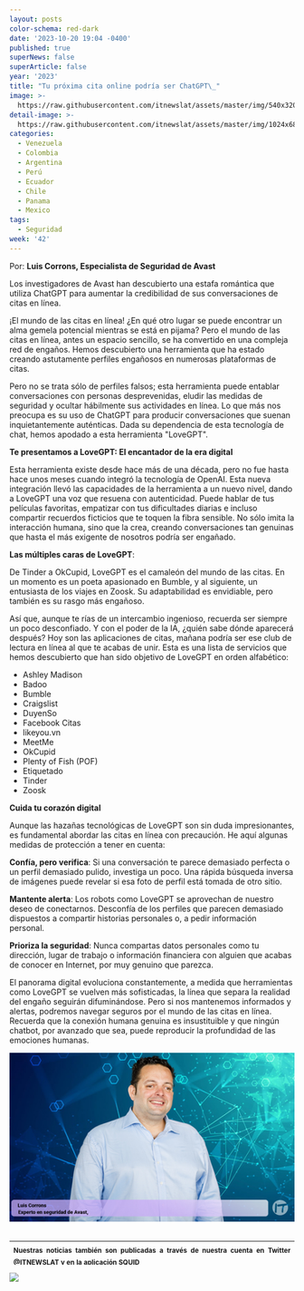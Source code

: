 ```yaml
---
layout: posts
color-schema: red-dark
date: '2023-10-20 19:04 -0400'
published: true
superNews: false
superArticle: false
year: '2023'
title: "Tu próxima cita online podría ser ChatGPT\_"
image: >-
  https://raw.githubusercontent.com/itnewslat/assets/master/img/540x320/Luis-Corrons-p.jpg
detail-image: >-
  https://raw.githubusercontent.com/itnewslat/assets/master/img/1024x680/Luis-Corrons-g.jpg
categories:
  - Venezuela
  - Colombia
  - Argentina
  - Perú
  - Ecuador
  - Chile
  - Panama
  - Mexico
tags:
  - Seguridad
week: '42'
---
```

Por: **Luis Corrons, Especialista de Seguridad de Avast** 

Los investigadores de Avast han descubierto una estafa romántica que utiliza ChatGPT para aumentar la credibilidad de sus conversaciones de citas en línea. 

¡El mundo de las citas en línea! ¿En qué otro lugar se puede encontrar un alma gemela potencial mientras se está en pijama? Pero el mundo de las citas en línea, antes un espacio sencillo, se ha convertido en una compleja red de engaños. Hemos descubierto una herramienta que ha estado creando astutamente perfiles engañosos en numerosas plataformas de citas.   

Pero no se trata sólo de perfiles falsos; esta herramienta puede entablar conversaciones con personas desprevenidas, eludir las medidas de seguridad y ocultar hábilmente sus actividades en línea. Lo que más nos preocupa es su uso de ChatGPT para producir conversaciones que suenan inquietantemente auténticas. Dada su dependencia de esta tecnología de chat, hemos apodado a esta herramienta "LoveGPT".  

**Te presentamos a LoveGPT: El encantador de la era digital**  

Esta herramienta existe desde hace más de una década, pero no fue hasta hace unos meses cuando integró la tecnología de OpenAI. Esta nueva integración llevó las capacidades de la herramienta a un nuevo nivel, dando a LoveGPT una voz que resuena con autenticidad. Puede hablar de tus películas favoritas, empatizar con tus dificultades diarias e incluso compartir recuerdos ficticios que te toquen la fibra sensible. No sólo imita la interacción humana, sino que la crea, creando conversaciones tan genuinas que hasta el más exigente de nosotros podría ser engañado.   

**Las múltiples caras de LoveGPT**:

De Tinder a OkCupid, LoveGPT es el camaleón del mundo de las citas. En un momento es un poeta apasionado en Bumble, y al siguiente, un entusiasta de los viajes en Zoosk. Su adaptabilidad es envidiable, pero también es su rasgo más engañoso.    

Así que, aunque te rías de un intercambio ingenioso, recuerda ser siempre un poco desconfiado. Y con el poder de la IA, ¿quién sabe dónde aparecerá después? Hoy son las aplicaciones de citas, mañana podría ser ese club de lectura en línea al que te acabas de unir. Esta es una lista de servicios que hemos descubierto que han sido objetivo de LoveGPT en orden alfabético:  

- Ashley Madison  
- Badoo  
- Bumble  
- Craigslist  
- DuyenSo  
- Facebook Citas  
- likeyou.vn  
- MeetMe  
- OkCupid  
- Plenty of Fish (POF)  
- Etiquetado  
- Tinder  
- Zoosk

**Cuida tu corazón digital**  

Aunque las hazañas tecnológicas de LoveGPT son sin duda impresionantes, es fundamental abordar las citas en línea con precaución. He aquí algunas medidas de protección a tener en cuenta:  

**Confía, pero verifica**: Si una conversación te parece demasiado perfecta o un perfil demasiado pulido, investiga un poco. Una rápida búsqueda inversa de imágenes puede revelar si esa foto de perfil está tomada de otro sitio.  

**Mantente alerta**: Los robots como LoveGPT se aprovechan de nuestro deseo de conectarnos. Desconfía de los perfiles que parecen demasiado dispuestos a compartir historias personales o, a pedir información personal.  

**Prioriza la seguridad**: Nunca compartas datos personales como tu dirección, lugar de trabajo o información financiera con alguien que acabas de conocer en Internet, por muy genuino que parezca.  

El panorama digital evoluciona constantemente, a medida que herramientas como LoveGPT se vuelven más sofisticadas, la línea que separa la realidad del engaño seguirán difuminándose. Pero si nos mantenemos informados y alertas, podremos navegar seguros por el mundo de las citas en línea. Recuerda que la conexión humana genuina es insustituible y que ningún chatbot, por avanzado que sea, puede reproducir la profundidad de las emociones humanas.   

![](https://raw.githubusercontent.com/itnewslat/assets/master/img/540x320/Luis-Corrons-p.jpg) 

<table style="height: 42px;" width="569">
<tbody>
<tr>
<td style="text-align: justify;"><sub><strong>Nuestras noticias también son publicadas a través de nuestra cuenta en Twitter <a href="https://twitter.com/itnewslat?lang=es">@ITNEWSLAT</a> y en la aplicación <a href="https://squidapp.co/en/">SQUID</a></strong></sub></td>
</tr>
</tbody>
</table>

<img src="https://tracker.metricool.com/c3po.jpg?hash=56f88a41e39ab42c063cc51676587a04"/>
